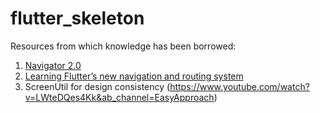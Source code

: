 # flutter_skeleton

Resources from which knowledge has been borrowed: 
1) [Navigator 2.0](https://www.raywenderlich.com/19457817-flutter-navigator-2-0-and-deep-links)
2) [Learning Flutter’s new navigation and routing system](https://medium.com/flutter/learning-flutters-new-navigation-and-routing-system-7c9068155ade)
3) ScreenUtil for design consistency (https://www.youtube.com/watch?v=LWteDQes4Kk&ab_channel=EasyApproach)
